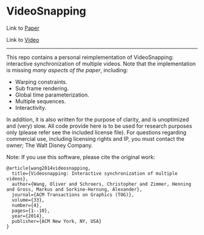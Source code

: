 # VideoSnapping

Link to [Paper](https://dl.acm.org/doi/10.1145/2601097.2601208)

Link to [Video](https://www.youtube.com/watch?v=iwT8Hs3rMug)

---

This repo contains a personal reimplementation of VideoSnapping: interactive synchronization of multiple videos.  Note that the implementation is missing *many aspects of the paper*, including:

- Warping constraints.
- Sub frame rendering.
- Global time parameterization.
- Multiple sequences.
- Interactivity.

In addition, it is also written for the purpose of clarity, and is unoptimized and (very) slow. All code provide here is to be used for research purposes only (please refer see the included license file). For questions regarding commercial use, including licensing rights and IP, you must contact the owner; The Walt Disney Company.

Note: If you use this software, please cite the original work:

```
@article{wang2014videosnapping,
  title={Videosnapping: Interactive synchronization of multiple videos},
  author={Wang, Oliver and Schroers, Christopher and Zimmer, Henning and Gross, Markus and Sorkine-Hornung, Alexander},
  journal={ACM Transactions on Graphics (TOG)},
  volume={33},
  number={4},
  pages={1--10},
  year={2014},
  publisher={ACM New York, NY, USA}
}
```


